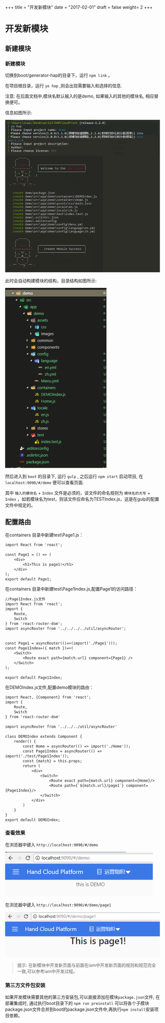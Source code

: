 +++
title = "开发新模块"
date = "2017-02-01"
draft = false
weight= 2
+++

# 开发新模块

## 新建模块

###  新建模块

切换到boot/generator-hap的目录下，运行 `npm link` 。

在项目根目录，运行 `yo hap` ,则会出现需要输入和选择的信息.

注意: 在后面文档中,模块名默认输入的是demo, 如果输入的其他的模块名, 相应替换便可。

信息如图所示:

![](./images/yohap.jpg)

此时会自动构建模块的结构，目录结构如图所示:

![](./images/demo.jpg)

然后进入到 `boot` 的目录下, 运行 `gulp` , 之后运行 `npm start` 启动项目, 在 `localhost:9090/#/demo` 便可以查看页面.

其中 `输入的模块名` + `Index` 文件是必须的，该文件的命名规则为 `模块名的大写` + `Index` ，如若模块名为test，则该文件应命名为TESTIndex.js，这是在gulp的配置文件中规定的。

## 配置路由

在containers 目录中新建test\Page1.js：

```
import React from 'react';

const Page1 = () => (
    <div>
        <h1>This is page1!</h1>
    </div>
);
export default Page1;
```

在containers 目录中新建test\Page1Index.js,配置Page1的访问路径：

```
//Page1Index.js文件
import React from 'react';
import {
    Route,
    Switch
} from 'react-router-dom';
import asyncRouter from '../../../../util/asyncRouter';


const Page1 = asyncRouter(()=>(import('./Page1')));
const Page1Index=({ match })=>(
    <Switch>
        <Route exact path={match.url} component={Page1} />
    </Switch>
);

export default Page1Index;
```

在DEMOIndex.js文件,配置demo模块的路由：

```
import React, {Component} from 'react';
import {
    Route,
    Switch
} from 'react-router-dom'

import asyncRouter from '../../../util/asyncRouter'

class DEMOIndex extends Component {
    render() {
        const Home = asyncRouter(() => import('./Home'));
        const Page1Index = asyncRouter(() => import('./test/Page1Index'));
        const {match} = this.props;
        return (
            <div>
                <Switch>
                    <Route exact path={match.url} component={Home}/>
                    <Route path={`${match.url}/page1`} component={Page1Index}/>
                </Switch>
            </div>
        )
    }
}
export default DEMOIndex;
```

### 查看效果

在浏览器中键入 `http://localhost:9090/#/demo`

![](./images/demo1.png)

在浏览器中键入 `http://localhost:9090/#/demo/page1`

![](./images/page1.png)

> 提示: 在新模块中开发新页面与前面在iam中开发新页面的规则和规范完全一致,可以参考iam中开发过程。

### 第三方文件包安装

如果开发模块需要其他的第三方安装包,可以直接添加在模块`package.json`文件, 在部署集成时, 通过执行boot目录下的 `npm run preinstall` 可以将各个子模块package.json文件合并到boot的package.json文件中,再执行`npm install`安装项目依赖。
